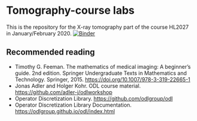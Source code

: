 # Tomography-course labs
This is the repository for the X-ray tomography part of the course HL2027 in January/February 2020.
[![Binder](https://mybinder.org/badge_logo.svg)](https://mybinder.org/v2/gh/JevgenijaAksjonova/HL2027/master)

## Recommended reading
* Timothy G. Feeman. The mathematics of medical imaging: A beginner’s guide. 2nd edition. Springer Undergraduate Texts in Mathematics and Technology. Springer, 2015. https://doi.org/10.1007/978-3-319-22665-1
* Jonas Adler and Holger Kohr. ODL course material. https://github.com/adler-j/odlworkshop
* Operator Discretization Library. https://github.com/odlgroup/odl
* Operator Discretization Library Documentation. https://odlgroup.github.io/odl/index.html

